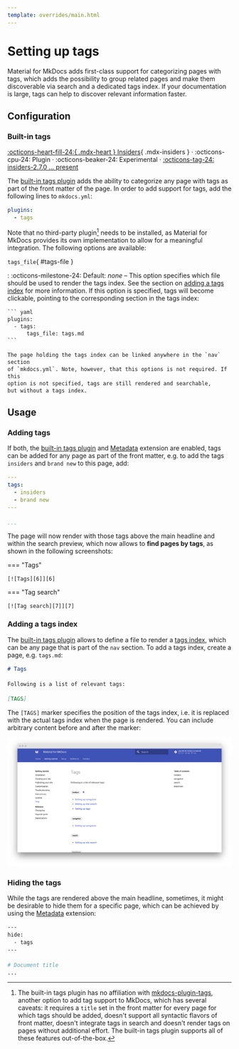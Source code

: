 ```yaml
---
template: overrides/main.html
---
```


# Setting up tags

Material for MkDocs adds first-class support for categorizing pages with tags,
which adds the possibility to group related pages and make them discoverable
via search and a dedicated tags index. If your documentation is large, tags
can help to discover relevant information faster.

## Configuration

### Built-in tags

[:octicons-heart-fill-24:{ .mdx-heart } Insiders][Insiders]{ .mdx-insiders } ·
:octicons-cpu-24: Plugin ·
:octicons-beaker-24: Experimental ·
[:octicons-tag-24: insiders-2.7.0 ... present][Insiders]

The [built-in tags plugin][1] adds the ability to categorize any page with tags
as part of the front matter of the page. In order to add support for tags, add
the following lines to `mkdocs.yml`:

``` yaml
plugins:
  - tags
```

Note that no third-party plugin[^1] needs to be installed, as Material for
MkDocs provides its own implementation to allow for a meaningful integration.
The following options are available:

`tags_file`{ #tags-file }

:   :octicons-milestone-24: Default: _none_ – This option specifies which file
    should be used to render the tags index. See the section on [adding a tags 
    index][3] for more information. If this option is specified, tags will
    become clickable, pointing to the corresponding section in the tags index:

    ``` yaml
    plugins:
      - tags:
          tags_file: tags.md
    ```

    The page holding the tags index can be linked anywhere in the `nav` section
    of `mkdocs.yml`. Note, however, that this options is not required. If this
    option is not specified, tags are still rendered and searchable,
    but without a tags index.

  [^1]:
    The built-in tags plugin has no affiliation with [mkdocs-plugin-tags][2],
    another option to add tag support to MkDocs, which has several caveats:
    it requires a `title` set in the front matter for every page for which tags
    should be added, doesn't support all syntactic flavors of front matter,
    doesn't integrate tags in search and doesn't render tags on pages without
    additional effort. The built-in tags plugin supports all of these
    features out-of-the-box.

  [Insiders]: ../insiders/index.md
  [1]: ../insiders/index.md
  [2]: https://github.com/jldiaz/mkdocs-plugin-tags
  [3]: #adding-a-tags-index

## Usage

### Adding tags

If both, the [built-in tags plugin][4] and [Metadata][5] extension are enabled,
tags can be added for any page as part of the front matter, e.g. to add the tags
`insiders` and `brand new` to this page, add:

``` yaml
---
tags:
  - insiders
  - brand new
---

...
```

The page will now render with those tags above the main headline and within the
search preview, which now allows to __find pages by tags__, as shown in the
following screenshots:

=== "Tags"

    [![Tags][6]][6]

=== "Tag search"

    [![Tag search][7]][7]

  [4]: #built-in-tags
  [5]: ../../reference/meta-tags/#metadata
  [6]: ../assets/screenshots/tags.png
  [7]: ../assets/screenshots/tags-search.png

### Adding a tags index

The [built-in tags plugin][4] allows to define a file to render a [tags
index][8], which can be any page that is part of the `nav` section. To add a
tags index, create a page, e.g. `tags.md`:

``` markdown
# Tags

Following is a list of relevant tags:

[TAGS]
```

The `[TAGS]` marker specifies the position of the tags index, i.e. it is
replaced with the actual tags index when the page is rendered. You can include
arbitrary content before and after the marker:

[![Tags index][9]][9]

  [8]: #tags_file
  [9]: ../assets/screenshots/tags-index.png

### Hiding the tags

While the tags are rendered above the main headline, sometimes, it might be
desirable to hide them for a specific page, which can be achieved by using the
[Metadata][10] extension:

``` bash
---
hide:
  - tags
---

# Document title
...
```

  [10]: ../../reference/meta-tags/#metadata
